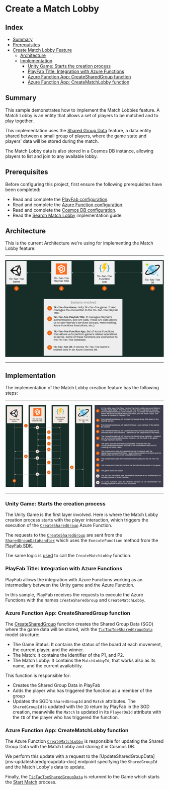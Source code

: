 # Create a Match Lobby

## Index

- [Summary][summary]
- [Prerequisites][prerequisites]
- [Create Match Lobby Feature][create-match-lobby-feature]
  - [Architecture][architecture]
  - [Implementation][implementation]
    - [Unity Game: Starts the creation process][unity-game-starts-the-creation-process]
    - [PlayFab Title: Integration with Azure Functions][playfab-title-integration-with-azure-functions]
    - [Azure Function App: CreateSharedGroup function][azure-function-app-create-shared-group-function]
    - [Azure Function App: CreateMatchLobby function][azure-function-app-creatematchlobby-function]

## Summary

This sample demonstrates how to implement the Match Lobbies feature. A Match Lobby is an entity that allows a set of players to be matched and to play together.

This implementation uses the [Shared Group Data][shared-group-data] feature, a data entity shared between a small group of players, where the game state and players' data will be stored during the match.

The Match Lobby data is also stored in a Cosmos DB instance, allowing players to list and join to any available lobby.

## Prerequisites

Before configuring this project, first ensure the following prerequisites have been completed:

- Read and complete the [PlayFab configuration][playfab-config-readme].
- Read and complete the [Azure Function configuration][azure-function-config-readme].
- Read and complete the [Cosmos DB configuration][cosmos-db-config-readme].
- Read the [Search Match Lobby][search-match-lobby-readme] implementation guide.

## Architecture

This is the current Architecture we're using for implementing the Match Lobby feature:

---

![High-level architecture](./document-assets/high-level-architecture.png)

---

## Implementation

The implementation of the Match Lobby creation feature has the following steps:

---

![Match Lobby Creation](./document-assets/images/diagrams/match-lobby-creation.png)

---

### Unity Game: Starts the creation process

The Unity Game is the first layer involved. Here is where the Match Lobby creation process starts with the player interaction, which triggers the execution of the [`CreateSharedGroup`][create-shared-group-data] Azure Function.

The requests to the [`CreateSharedGroup`][create-shared-group-data] are sent from the [`SharedGroupDataHandler`][shared-group-handler] which uses the `ExecuteFunction` method from the [PlayFab SDK][playfab-sdk].

The same logic is [used](./TicTacToe/Assets/Scripts/Handlers/MatchlobbyHandler.cs#L47) to call the `CreateMatchLobby` function.

### PlayFab Title: Integration with Azure Functions

PlayFab allows the integration with Azure Functions working as an intermediary between the Unity game and the Azure Function.

In this sample, PlayFab receives the requests to execute the Azure Functions with the names `CreateSharedGroup` and `CreateMatchLobby`.

### Azure Function App: CreateSharedGroup function

The [CreateSharedGroup][create-shared-group-data] function creates the Shared Group Data (SGD) where the game data will be stored, with the [`TicTacToeSharedGroupData`][tictactoe-shared-group-data] model structure:

- The Game Status: It contains the status of the board at each movement, the current player, and the winner.
- The Match: It contains the Identifier of the P1, and P2.
- The Match Lobby: It contains the `MatchLobbyId`, that works also as its name, and the current availability.

This function is responsible for:

- Creates the Shared Group Data in PlayFab
- Adds the player who has triggered the function as a member of the group
- Updates the SGD's `SharedGroupId` and `Match` attributes. The `SharedGroupId` is updated with the `ID` return by PlayFab in the SGD creation, meanwhile the `Match` is updated in its `PlayerOnId` attribute with the `ID` of the player who has triggered the function.

### Azure Function App: CreateMatchLobby function

The Azure Function [`CreateMatchLobby`][create-match-lobby] is responsible for updating the Shared Group Data with the Match Lobby and storing it in Cosmos DB.

We perform this update with a request to the [UpdateSharedGroupData][ms-updatesharedgroupdata-doc] endpoint specifying the `SharedGroupId` and the Match Lobby's data to update.

Finally, the [`TicTacToeSharedGroupData`][tictactoe-shared-group-data] is returned to the Game which starts the [Start Match][start-match-readme] process.

<!-- Index Links -->
[summary]: #summary
[prerequisites]: #prerequisites
[create-match-lobby-feature]: #create-match-lobby-feature
[architecture]: #architecture
[implementation]: #implementation

<!-- Auto reference -->
[playfab-title-integration-with-azure-functions]: #playfab-title-integration-with-azure-functions
[unity-game-starts-the-creation-process]: #unity-game-starts-the-creation-process
[azure-function-app-create-shared-group-function]: #azure-function-app-createsharedgroup-function
[unity-game-calls-to-the-creatematchlobby-function]: #unity-game-calls-to-the-creatematchlobby-function
[azure-function-app-creatematchlobby-function]: #azure-function-app-creatematchlobby-function

<!-- READMEs -->
[search-match-lobby-readme]: ./search-match-lobby.md
[playfab-config-readme]: ./TicTacToe/README.md
[azure-function-config-readme]: ./AzureFunctions/README.md
[cosmos-db-config-readme]: ./AzureFunctions/cosmos-db-configuration.md
[start-match-readme]: ./start-match.md

<!-- AZURE FUNCTIONS -->
[create-shared-group-data]: ./AzureFunctions/TicTacToeFunctions/Functions/CreateSharedGroup.cs
[tictactoe-shared-group-data]: ./AzureFunctions/TicTacToeFunctions/Models/TicTacToeSharedGroupData.cs
[create-match-lobby]: ./AzureFunctions/TicTacToeFunctions/Functions/CreateMatchLobby.cs

<!-- Game -->
[start-match-method]: ./TicTacToe/Assets/Scripts/Lobby.cs#L219
[shared-group-handler]: ./TicTacToe/Assets/Scripts/Handlers/SharedGroupHandler.cs#L16

<!-- PlayFab References -->
[shared-group-data]: https://docs.microsoft.com/gaming/playfab/features/social/groups/using-shared-group-data
[playfab-sdk]: https://github.com/PlayFab/CSharpSDK
